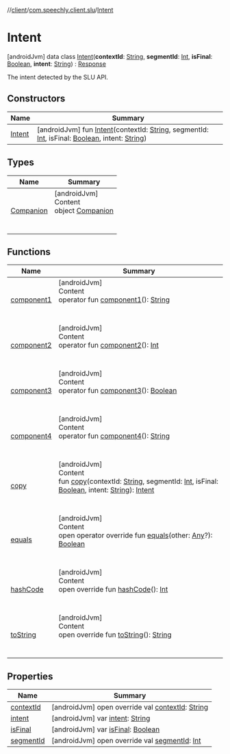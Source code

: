 //[client](../../index.md)/[com.speechly.client.slu](../index.md)/[Intent](index.md)



# Intent  
 [androidJvm] data class [Intent](index.md)(**contextId**: [String](https://kotlinlang.org/api/latest/jvm/stdlib/kotlin/-string/index.html), **segmentId**: [Int](https://kotlinlang.org/api/latest/jvm/stdlib/kotlin/-int/index.html), **isFinal**: [Boolean](https://kotlinlang.org/api/latest/jvm/stdlib/kotlin/-boolean/index.html), **intent**: [String](https://kotlinlang.org/api/latest/jvm/stdlib/kotlin/-string/index.html)) : [Response](../-response/index.md)

The intent detected by the SLU API.

   


## Constructors  
  
|  Name|  Summary| 
|---|---|
| <a name="com.speechly.client.slu/Intent/Intent/#kotlin.String#kotlin.Int#kotlin.Boolean#kotlin.String/PointingToDeclaration/"></a>[Intent](-intent.md)| <a name="com.speechly.client.slu/Intent/Intent/#kotlin.String#kotlin.Int#kotlin.Boolean#kotlin.String/PointingToDeclaration/"></a> [androidJvm] fun [Intent](-intent.md)(contextId: [String](https://kotlinlang.org/api/latest/jvm/stdlib/kotlin/-string/index.html), segmentId: [Int](https://kotlinlang.org/api/latest/jvm/stdlib/kotlin/-int/index.html), isFinal: [Boolean](https://kotlinlang.org/api/latest/jvm/stdlib/kotlin/-boolean/index.html), intent: [String](https://kotlinlang.org/api/latest/jvm/stdlib/kotlin/-string/index.html))   <br>


## Types  
  
|  Name|  Summary| 
|---|---|
| <a name="com.speechly.client.slu/Intent.Companion///PointingToDeclaration/"></a>[Companion](-companion/index.md)| <a name="com.speechly.client.slu/Intent.Companion///PointingToDeclaration/"></a>[androidJvm]  <br>Content  <br>object [Companion](-companion/index.md)  <br><br><br>


## Functions  
  
|  Name|  Summary| 
|---|---|
| <a name="com.speechly.client.slu/Intent/component1/#/PointingToDeclaration/"></a>[component1](component1.md)| <a name="com.speechly.client.slu/Intent/component1/#/PointingToDeclaration/"></a>[androidJvm]  <br>Content  <br>operator fun [component1](component1.md)(): [String](https://kotlinlang.org/api/latest/jvm/stdlib/kotlin/-string/index.html)  <br><br><br>
| <a name="com.speechly.client.slu/Intent/component2/#/PointingToDeclaration/"></a>[component2](component2.md)| <a name="com.speechly.client.slu/Intent/component2/#/PointingToDeclaration/"></a>[androidJvm]  <br>Content  <br>operator fun [component2](component2.md)(): [Int](https://kotlinlang.org/api/latest/jvm/stdlib/kotlin/-int/index.html)  <br><br><br>
| <a name="com.speechly.client.slu/Intent/component3/#/PointingToDeclaration/"></a>[component3](component3.md)| <a name="com.speechly.client.slu/Intent/component3/#/PointingToDeclaration/"></a>[androidJvm]  <br>Content  <br>operator fun [component3](component3.md)(): [Boolean](https://kotlinlang.org/api/latest/jvm/stdlib/kotlin/-boolean/index.html)  <br><br><br>
| <a name="com.speechly.client.slu/Intent/component4/#/PointingToDeclaration/"></a>[component4](component4.md)| <a name="com.speechly.client.slu/Intent/component4/#/PointingToDeclaration/"></a>[androidJvm]  <br>Content  <br>operator fun [component4](component4.md)(): [String](https://kotlinlang.org/api/latest/jvm/stdlib/kotlin/-string/index.html)  <br><br><br>
| <a name="com.speechly.client.slu/Intent/copy/#kotlin.String#kotlin.Int#kotlin.Boolean#kotlin.String/PointingToDeclaration/"></a>[copy](copy.md)| <a name="com.speechly.client.slu/Intent/copy/#kotlin.String#kotlin.Int#kotlin.Boolean#kotlin.String/PointingToDeclaration/"></a>[androidJvm]  <br>Content  <br>fun [copy](copy.md)(contextId: [String](https://kotlinlang.org/api/latest/jvm/stdlib/kotlin/-string/index.html), segmentId: [Int](https://kotlinlang.org/api/latest/jvm/stdlib/kotlin/-int/index.html), isFinal: [Boolean](https://kotlinlang.org/api/latest/jvm/stdlib/kotlin/-boolean/index.html), intent: [String](https://kotlinlang.org/api/latest/jvm/stdlib/kotlin/-string/index.html)): [Intent](index.md)  <br><br><br>
| <a name="kotlin/Any/equals/#kotlin.Any?/PointingToDeclaration/"></a>[equals](../../com.speechly.ui/-speechly-button/index.md#%5Bkotlin%2FAny%2Fequals%2F%23kotlin.Any%3F%2FPointingToDeclaration%2F%5D%2FFunctions%2F-752291050)| <a name="kotlin/Any/equals/#kotlin.Any?/PointingToDeclaration/"></a>[androidJvm]  <br>Content  <br>open operator override fun [equals](../../com.speechly.ui/-speechly-button/index.md#%5Bkotlin%2FAny%2Fequals%2F%23kotlin.Any%3F%2FPointingToDeclaration%2F%5D%2FFunctions%2F-752291050)(other: [Any](https://kotlinlang.org/api/latest/jvm/stdlib/kotlin/-any/index.html)?): [Boolean](https://kotlinlang.org/api/latest/jvm/stdlib/kotlin/-boolean/index.html)  <br><br><br>
| <a name="kotlin/Any/hashCode/#/PointingToDeclaration/"></a>[hashCode](../../com.speechly.ui/-speechly-button/index.md#%5Bkotlin%2FAny%2FhashCode%2F%23%2FPointingToDeclaration%2F%5D%2FFunctions%2F-752291050)| <a name="kotlin/Any/hashCode/#/PointingToDeclaration/"></a>[androidJvm]  <br>Content  <br>open override fun [hashCode](../../com.speechly.ui/-speechly-button/index.md#%5Bkotlin%2FAny%2FhashCode%2F%23%2FPointingToDeclaration%2F%5D%2FFunctions%2F-752291050)(): [Int](https://kotlinlang.org/api/latest/jvm/stdlib/kotlin/-int/index.html)  <br><br><br>
| <a name="kotlin/Any/toString/#/PointingToDeclaration/"></a>[toString](../../com.speechly.client.speech/-client/-companion/index.md#%5Bkotlin%2FAny%2FtoString%2F%23%2FPointingToDeclaration%2F%5D%2FFunctions%2F-752291050)| <a name="kotlin/Any/toString/#/PointingToDeclaration/"></a>[androidJvm]  <br>Content  <br>open override fun [toString](../../com.speechly.client.speech/-client/-companion/index.md#%5Bkotlin%2FAny%2FtoString%2F%23%2FPointingToDeclaration%2F%5D%2FFunctions%2F-752291050)(): [String](https://kotlinlang.org/api/latest/jvm/stdlib/kotlin/-string/index.html)  <br><br><br>


## Properties  
  
|  Name|  Summary| 
|---|---|
| <a name="com.speechly.client.slu/Intent/contextId/#/PointingToDeclaration/"></a>[contextId](context-id.md)| <a name="com.speechly.client.slu/Intent/contextId/#/PointingToDeclaration/"></a> [androidJvm] open override val [contextId](context-id.md): [String](https://kotlinlang.org/api/latest/jvm/stdlib/kotlin/-string/index.html)   <br>
| <a name="com.speechly.client.slu/Intent/intent/#/PointingToDeclaration/"></a>[intent](intent.md)| <a name="com.speechly.client.slu/Intent/intent/#/PointingToDeclaration/"></a> [androidJvm] var [intent](intent.md): [String](https://kotlinlang.org/api/latest/jvm/stdlib/kotlin/-string/index.html)   <br>
| <a name="com.speechly.client.slu/Intent/isFinal/#/PointingToDeclaration/"></a>[isFinal](is-final.md)| <a name="com.speechly.client.slu/Intent/isFinal/#/PointingToDeclaration/"></a> [androidJvm] var [isFinal](is-final.md): [Boolean](https://kotlinlang.org/api/latest/jvm/stdlib/kotlin/-boolean/index.html)   <br>
| <a name="com.speechly.client.slu/Intent/segmentId/#/PointingToDeclaration/"></a>[segmentId](segment-id.md)| <a name="com.speechly.client.slu/Intent/segmentId/#/PointingToDeclaration/"></a> [androidJvm] open override val [segmentId](segment-id.md): [Int](https://kotlinlang.org/api/latest/jvm/stdlib/kotlin/-int/index.html)   <br>

